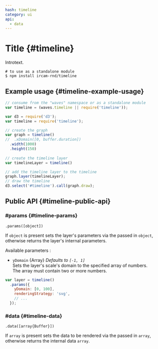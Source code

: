 ```yaml
---
hash: timeline
category: ui
api:
  - data
---
```


# Title {#timeline}

Introtext.

~~~
# to use as a standalone module
$ npm install ircam-rnd/timeline
~~~

## Example usage {#timeline-example-usage}

~~~javascript
// consume from the "waves" namespace or as a standalone module
var timeline = (waves.timeline || require('timeline'));

var d3 = require('d3');
var timeline = require('timeline');

// create the graph
var graph = timeline()
//  .xDomain([0, buffer.duration])
  .width(1000)
  .height(150)
  
// create the timeline layer
var timelineLayer = timeline()

// add the timeline layer to the timeline
graph.layer(timelineLayer);
// draw the timeline
d3.select('#timeline').call(graph.draw);
~~~


## Public API {#timeline-public-api}


### #params {#timeline-params}

`.params([object])`

If `object` is present sets the layer's parameters via the passed in `object`, otherwise returns the layer's internal parameters.  

Available parameters :

* `yDomain` {Array} _Defaults to `[-1, 1]`_  
  Sets the layer's scale's domain to the specified array of numbers.  
  The array must contain two or more numbers.  

~~~javascript
var layer = timeline()
  .params({
    yDomain: [0, 100],
    renderingStrategy: 'svg',
    // ...
  });
~~~ 


### #data {#timeline-data}

`.data([array{Buffer}])`

If `array` is present sets the data to be rendered via the passed in `array`, otherwise returns the internal data `array`.
